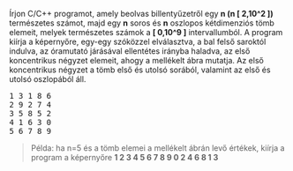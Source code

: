 Írjon C/C++ programot, amely beolvas billentyűzetről egy **n (n [ 2,10^2 ])** természetes számot, majd egy
**n** soros és **n** oszlopos kétdimenziós tömb elemeit, melyek természetes számok a **[ 0,10^9 ]**
intervallumból.
A program kiírja a képernyőre, egy-egy szóközzel elválasztva, a bal felső saroktól indulva,
az óramutató járásával ellentétes irányba haladva, az első koncentrikus négyzet elemeit,
ahogy a mellékelt ábra mutatja. Az első koncentrikus négyzet a tömb első és utolsó
sorából, valamint az első és utolsó oszlopából áll.
<pre>
1 3 1 8 6
2 9 2 7 4
3 5 8 5 2
4 1 6 3 0
5 6 7 8 9
</pre>

> Példa: ha n=5 és a tömb elemei a mellékelt ábrán levő értékek, kiírja a program a képernyőre
**1 2 3 4 5 6 7 8 9 0 2 4 6 8 1 3**